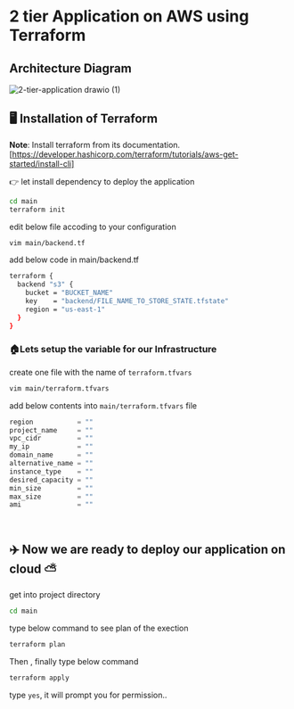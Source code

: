 # 2 tier Application on AWS using Terraform


## Architecture Diagram
![2-tier-application drawio (1)](https://github.com/Sh1vam6/2tier_application_on_AWS_using_Terraform/assets/97598721/dd01ed2d-3d0c-40cd-bde4-6d65cf05257d)

## 🖥️ Installation of Terraform

**Note**: Install terraform from its documentation. [https://developer.hashicorp.com/terraform/tutorials/aws-get-started/install-cli]

👉 let install dependency to deploy the application 

```sh
cd main
terraform init 
```


edit below file accoding to your configuration
```sh
vim main/backend.tf
```
add below code in main/backend.tf
```sh
terraform {
  backend "s3" {
    bucket = "BUCKET_NAME"
    key    = "backend/FILE_NAME_TO_STORE_STATE.tfstate"
    region = "us-east-1"
  }
}
```
### 🏠Lets setup the variable for our Infrastructure
create one file with the name of `terraform.tfvars` 
```sh
vim main/terraform.tfvars
```

add below contents into `main/terraform.tfvars` file
```javascript
region           = ""
project_name     = ""
vpc_cidr         = ""
my_ip            = ""
domain_name      = ""
alternative_name = ""
instance_type    = ""
desired_capacity = ""
min_size         = ""
max_size         = ""
ami              = ""




```

## ✈️ Now we are ready to deploy our application on cloud ⛅
get into project directory 
```sh
cd main
```

type below command to see plan of the exection 
```sh
terraform plan
```

Then , finally type below command 
```sh
terraform apply 
```

type `yes`, it will prompt you for permission..





